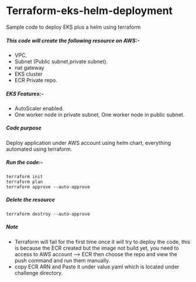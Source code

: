 # Terraform-eks-helm-deployment
Sample code to deploy EKS plus a helm using terraform

##### This code will create the following resource on AWS:-
- VPC.
- Subnet (Public subnet,private subnet).
- nat gateway
- EKS cluster
- ECR Private repo.

##### EKS Features:-
- AutoScaler enabled.
- One worker node in private subnet, One worker node in public subnet.

##### Code purpose

Deploy application under AWS account using helm chart, everything automated using terraform.

##### Run the code:-

```
terraform init
terraform plan 
terraform approve --auto-approve
```

##### Delete the resource

```
terraform destroy --auto-approve
```

##### Note

- Terraform will fail for the first time once it will try to deploy the code, this is because the ECR created but the image not build yet, you need to access to AWS account --> ECR then choose the repo and view the push command and run them manually.
- copy ECR ARN and Paste it under value.yaml which is located under challenge directory.

